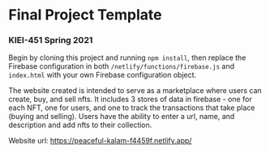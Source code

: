# Final Project Template

### KIEI-451 Spring 2021

Begin by cloning this project and running `npm install`, then replace the Firebase configuration in both `/netlify/functions/firebase.js` and `index.html` with your own Firebase configuration object.

The website created is intended to serve as a marketplace where users can create, buy, and sell nfts. It includes 3 stores of data in firebase - one for each NFT, one for users, and one to track the transactions that take place (buying and selling). Users have the ability to enter a url, name, and description and add nfts to their collection.

Website url: https://peaceful-kalam-f4459f.netlify.app/